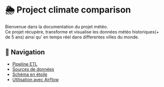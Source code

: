 # 🌦️ Project climate comparison

Bienvenue dans la documentation du projet météo.  
Ce projet récupère, transforme et visualise les données météo historiques(+ de 5 ans) ainsi qu' en temps réel dans differentes villes du monde.


## 🧭 Navigation

- [Pipeline ETL](etl.md)
- [Sources de données](sources.md)
- [Schéma en étoile](schema.md)
- [Utilisation avec Airflow](airflow.md)